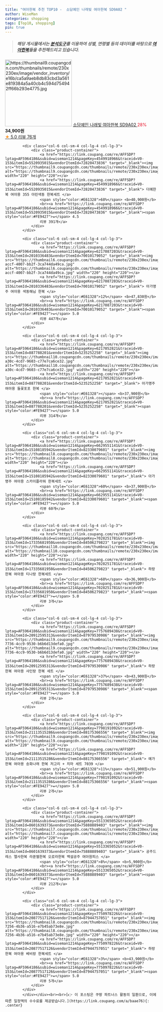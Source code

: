 ```yaml
---
title: "여아한복 추천 TOP10 -  소담예인 나래빛 여아한복 SD9A02 "
author: WiseMan
categories: shopping
tags: [Top10, shopping]
pin: true
---
```


> ##### 해당 게시물에서는 [**분석도구**](https://itemscout.io/)를 이용하여 **성별**, **연령별** 등의 데이터를 바탕으로 [**여아한복**](https://link.coupang.com/a/baae76)들을 추천해드리고 있습니다.
<div class="container"><div class="row">
            <div class="col-6 col-sm-4 col-lg-4 col-lg-3">
                <div class="product-container">
                    <a href="https://link.coupang.com/re/AFFSDP?lptag=AF5964186&subid=wiseman1214&pageKey=4874377398&traceid=V0-153&itemId=6339301163&vendorItemId=73196047901" target="_blank"><img src="https://thumbnail9.coupangcdn.com/thumbnails/remote/230x230ex/image/vendor_inventory/e16b/ca5a9aeb8db83cbd3a561e819384a5a40cb4c594d754942ff66b293e4775.jpg" alt="https://thumbnail9.coupangcdn.com/thumbnails/remote/230x230ex/image/vendor_inventory/e16b/ca5a9aeb8db83cbd3a561e819384a5a40cb4c594d754942ff66b293e4775.jpg" width="220" height="220"></a>
                    <a href="https://link.coupang.com/re/AFFSDP?lptag=AF5964186&subid=wiseman1214&pageKey=4874377398&traceid=V0-153&itemId=6339301163&vendorItemId=73196047901" target="_blank"> 소담예인 나래빛 여아한복 SD9A02 </a>
                    <span style="color:#E61328">28%</span> <b>34,900원</b>
                    <br><a href="https://link.coupang.com/re/AFFSDP?lptag=AF5964186&subid=wiseman1214&pageKey=4874377398&traceid=V0-153&itemId=6339301163&vendorItemId=73196047901" target="_blank"><span style="color:#FE9427">★</span> 5.0
                    리뷰 76개</a>
                </div>
            </div>
            
            <div class="col-6 col-sm-4 col-lg-4 col-lg-3">
                <div class="product-container">
                    <a href="https://link.coupang.com/re/AFFSDP?lptag=AF5964186&subid=wiseman1214&pageKey=4549918966&traceid=V0-153&itemId=5520935015&vendorItemId=72820473836" target="_blank"><img src="https://thumbnail9.coupangcdn.com/thumbnails/remote/230x230ex/image/rs_quotation_api/in766glu/f2eaedb0a8574733a9e2831eee3ff72a.jpg" alt="https://thumbnail9.coupangcdn.com/thumbnails/remote/230x230ex/image/rs_quotation_api/in766glu/f2eaedb0a8574733a9e2831eee3ff72a.jpg" width="220" height="220"></a>
                    <a href="https://link.coupang.com/re/AFFSDP?lptag=AF5964186&subid=wiseman1214&pageKey=4549918966&traceid=V0-153&itemId=5520935015&vendorItemId=72820473836" target="_blank"> 더예한복 여아용 355 아린색동 한복세트 </a>
                    <span style="color:#E61328">68%</span> <b>40,900원</b>
                    <br><a href="https://link.coupang.com/re/AFFSDP?lptag=AF5964186&subid=wiseman1214&pageKey=4549918966&traceid=V0-153&itemId=5520935015&vendorItemId=72820473836" target="_blank"><span style="color:#FE9427">★</span> 4.5
                    리뷰 391개</a>
                </div>
            </div>
            
            <div class="col-6 col-sm-4 col-lg-4 col-lg-3">
                <div class="product-container">
                    <a href="https://link.coupang.com/re/AFFSDP?lptag=AF5964186&subid=wiseman1214&pageKey=6217087203&traceid=V0-153&itemId=2010336483&vendorItemId=70010179052" target="_blank"><img src="https://thumbnail6.coupangcdn.com/thumbnails/remote/230x230ex/image/retail/images/2019/12/05/12/5/ecb421d2-accf-4007-bb2f-3ca744da49ca.jpg" alt="https://thumbnail6.coupangcdn.com/thumbnails/remote/230x230ex/image/retail/images/2019/12/05/12/5/ecb421d2-accf-4007-bb2f-3ca744da49ca.jpg" width="220" height="220"></a>
                    <a href="https://link.coupang.com/re/AFFSDP?lptag=AF5964186&subid=wiseman1214&pageKey=6217087203&traceid=V0-153&itemId=2010336483&vendorItemId=70010179052" target="_blank"> 아가명주 여아용 색동해님 한복 </a>
                    <span style="color:#E61328">12%</span> <b>47,830원</b>
                    <br><a href="https://link.coupang.com/re/AFFSDP?lptag=AF5964186&subid=wiseman1214&pageKey=6217087203&traceid=V0-153&itemId=2010336483&vendorItemId=70010179052" target="_blank"><span style="color:#FE9427">★</span> 5.0
                    리뷰 447개</a>
                </div>
            </div>
            
            <div class="col-6 col-sm-4 col-lg-4 col-lg-3">
                <div class="product-container">
                    <a href="https://link.coupang.com/re/AFFSDP?lptag=AF5964186&subid=wiseman1214&pageKey=6217052821&traceid=V0-153&itemId=887788201&vendorItemId=5235252258" target="_blank"><img src="https://thumbnail10.coupangcdn.com/thumbnails/remote/230x230ex/image/retail/images/2019/08/08/20/7/c6e5e47e-a30c-4cd7-9603-c77e7ca6ce32.jpg" alt="https://thumbnail10.coupangcdn.com/thumbnails/remote/230x230ex/image/retail/images/2019/08/08/20/7/c6e5e47e-a30c-4cd7-9603-c77e7ca6ce32.jpg" width="220" height="220"></a>
                    <a href="https://link.coupang.com/re/AFFSDP?lptag=AF5964186&subid=wiseman1214&pageKey=6217052821&traceid=V0-153&itemId=887788201&vendorItemId=5235252258" target="_blank"> 아가명주 여아용 들꽃포포 한복 </a>
                    <span style="color:#E61328"></span> <b>37,900원</b>
                    <br><a href="https://link.coupang.com/re/AFFSDP?lptag=AF5964186&subid=wiseman1214&pageKey=6217052821&traceid=V0-153&itemId=887788201&vendorItemId=5235252258" target="_blank"><span style="color:#FE9427">★</span> 5.0
                    리뷰 314개</a>
                </div>
            </div>
            
            <div class="col-6 col-sm-4 col-lg-4 col-lg-3">
                <div class="product-container">
                    <a href="https://link.coupang.com/re/AFFSDP?lptag=AF5964186&subid=wiseman1214&pageKey=6629551141&traceid=V0-153&itemId=15108185942&vendorItemId=82330079601" target="_blank"><img src="https://thumbnail8.coupangcdn.com/thumbnails/remote/230x230ex/image/rs_quotation_api/pg9sicqv/6d6a8e71a62041ea8a3602436e3f5365.jpg" alt="https://thumbnail8.coupangcdn.com/thumbnails/remote/230x230ex/image/rs_quotation_api/pg9sicqv/6d6a8e71a62041ea8a3602436e3f5365.jpg" width="220" height="220"></a>
                    <a href="https://link.coupang.com/re/AFFSDP?lptag=AF5964186&subid=wiseman1214&pageKey=6629551141&traceid=V0-153&itemId=15108185942&vendorItemId=82330079601" target="_blank"> 아가명주 여아용 스카이플라워 한복세트 </a>
                    <span style="color:#E61328">60%</span> <b>37,900원</b>
                    <br><a href="https://link.coupang.com/re/AFFSDP?lptag=AF5964186&subid=wiseman1214&pageKey=6629551141&traceid=V0-153&itemId=15108185942&vendorItemId=82330079601" target="_blank"><span style="color:#FE9427">★</span> 5.0
                    리뷰 60개</a>
                </div>
            </div>
            
            <div class="col-6 col-sm-4 col-lg-4 col-lg-3">
                <div class="product-container">
                    <a href="https://link.coupang.com/re/AFFSDP?lptag=AF5964186&subid=wiseman1214&pageKey=7028251781&traceid=V0-153&itemId=17335681950&vendorItemId=84506279823" target="_blank"><img src="https://thumbnail10.coupangcdn.com/thumbnails/remote/230x230ex/image/rs_quotation_api/l8k0psq5/e0d33dc75776422388bf960765485b0f.jpg" alt="https://thumbnail10.coupangcdn.com/thumbnails/remote/230x230ex/image/rs_quotation_api/l8k0psq5/e0d33dc75776422388bf960765485b0f.jpg" width="220" height="220"></a>
                    <a href="https://link.coupang.com/re/AFFSDP?lptag=AF5964186&subid=wiseman1214&pageKey=7028251781&traceid=V0-153&itemId=17335681950&vendorItemId=84506279823" target="_blank"> 하랑한복 여아용 티나랑 한복세트 </a>
                    <span style="color:#E61328">68%</span> <b>36,900원</b>
                    <br><a href="https://link.coupang.com/re/AFFSDP?lptag=AF5964186&subid=wiseman1214&pageKey=7028251781&traceid=V0-153&itemId=17335681950&vendorItemId=84506279823" target="_blank"><span style="color:#FE9427">★</span> 5.0
                    리뷰 3개</a>
                </div>
            </div>
            
            <div class="col-6 col-sm-4 col-lg-4 col-lg-3">
                <div class="product-container">
                    <a href="https://link.coupang.com/re/AFFSDP?lptag=AF5964186&subid=wiseman1214&pageKey=7757689438&traceid=V0-153&itemId=20912595313&vendorItemId=87979530986" target="_blank"><img src="https://thumbnail9.coupangcdn.com/thumbnails/remote/230x230ex/image/retail/images/2023/12/05/15/7/b73d6c88-7736-4cc9-9530-b6b6d13defa0.jpg" alt="https://thumbnail9.coupangcdn.com/thumbnails/remote/230x230ex/image/retail/images/2023/12/05/15/7/b73d6c88-7736-4cc9-9530-b6b6d13defa0.jpg" width="220" height="220"></a>
                    <a href="https://link.coupang.com/re/AFFSDP?lptag=AF5964186&subid=wiseman1214&pageKey=7757689438&traceid=V0-153&itemId=20912595313&vendorItemId=87979530986" target="_blank"> 하랑한복 여아용 샤인랑 한복 세트 </a>
                    <span style="color:#E61328">37%</span> <b>43,900원</b>
                    <br><a href="https://link.coupang.com/re/AFFSDP?lptag=AF5964186&subid=wiseman1214&pageKey=7757689438&traceid=V0-153&itemId=20912595313&vendorItemId=87979530986" target="_blank"><span style="color:#FE9427">★</span> 5.0
                    리뷰 2개</a>
                </div>
            </div>
            
            <div class="col-6 col-sm-4 col-lg-4 col-lg-3">
                <div class="product-container">
                    <a href="https://link.coupang.com/re/AFFSDP?lptag=AF5964186&subid=wiseman1214&pageKey=7798191092&traceid=V0-153&itemId=21113515286&vendorItemId=88175366556" target="_blank"><img src="https://thumbnail9.coupangcdn.com/thumbnails/remote/230x230ex/image/rs_quotation_api/fmi0d9mf/8b1b19274b5349bf9735f4a9538f4c0f.jpg" alt="https://thumbnail9.coupangcdn.com/thumbnails/remote/230x230ex/image/rs_quotation_api/fmi0d9mf/8b1b19274b5349bf9735f4a9538f4c0f.jpg" width="220" height="220"></a>
                    <a href="https://link.coupang.com/re/AFFSDP?lptag=AF5964186&subid=wiseman1214&pageKey=7798191092&traceid=V0-153&itemId=21113515286&vendorItemId=88175366556" target="_blank"> 예가한복 여아용 송화나래 한복 저고리 + 치마 세트 7039 </a>
                    <span style="color:#E61328">11%</span> <b>51,900원</b>
                    <br><a href="https://link.coupang.com/re/AFFSDP?lptag=AF5964186&subid=wiseman1214&pageKey=7798191092&traceid=V0-153&itemId=21113515286&vendorItemId=88175366556" target="_blank"><span style="color:#FE9427">★</span> 5.0
                    리뷰 2개</a>
                </div>
            </div>
            
            <div class="col-6 col-sm-4 col-lg-4 col-lg-3">
                <div class="product-container">
                    <a href="https://link.coupang.com/re/AFFSDP?lptag=AF5964186&subid=wiseman1214&pageKey=5513365052&traceid=V0-153&itemId=8601639373&vendorItemId=75888889403" target="_blank"><img src="https://thumbnail7.coupangcdn.com/thumbnails/remote/230x230ex/image/vendor_inventory/0051/fed6ff721f8fa22f8355dc54debb9b52083519f573ba4a1d6ff50de5caf5.jpg" alt="https://thumbnail7.coupangcdn.com/thumbnails/remote/230x230ex/image/vendor_inventory/0051/fed6ff721f8fa22f8355dc54debb9b52083519f573ba4a1d6ff50de5caf5.jpg" width="220" height="220"></a>
                    <a href="https://link.coupang.com/re/AFFSDP?lptag=AF5964186&subid=wiseman1214&pageKey=5513365052&traceid=V0-153&itemId=8601639373&vendorItemId=75888889403" target="_blank"> 공주드레스 엘사한복 라푼젤한복 오로라한복 백설공주 여아원피스 </a>
                    <span style="color:#E61328">8%</span> <b>5,900원</b>
                    <br><a href="https://link.coupang.com/re/AFFSDP?lptag=AF5964186&subid=wiseman1214&pageKey=5513365052&traceid=V0-153&itemId=8601639373&vendorItemId=75888889403" target="_blank"><span style="color:#FE9427">★</span> 5.0
                    리뷰 212개</a>
                </div>
            </div>
            
            <div class="col-6 col-sm-4 col-lg-4 col-lg-3">
                <div class="product-container">
                    <a href="https://link.coupang.com/re/AFFSDP?lptag=AF5964186&subid=wiseman1214&pageKey=7750978226&traceid=V0-153&itemId=20877517126&vendorItemId=87944757051" target="_blank"><img src="https://thumbnail8.coupangcdn.com/thumbnails/remote/230x230ex/image/retail/images/2023/12/01/15/7/dbb303ec-7256-4b36-a516-e7b45ab73e8e.jpg" alt="https://thumbnail8.coupangcdn.com/thumbnails/remote/230x230ex/image/retail/images/2023/12/01/15/7/dbb303ec-7256-4b36-a516-e7b45ab73e8e.jpg" width="220" height="220"></a>
                    <a href="https://link.coupang.com/re/AFFSDP?lptag=AF5964186&subid=wiseman1214&pageKey=7750978226&traceid=V0-153&itemId=20877517126&vendorItemId=87944757051" target="_blank"> 하랑한복 여아용 베비랑 한복세트 </a>
                    <span style="color:#E61328">3%</span> <b>43,900원</b>
                    <br><a href="https://link.coupang.com/re/AFFSDP?lptag=AF5964186&subid=wiseman1214&pageKey=7750978226&traceid=V0-153&itemId=20877517126&vendorItemId=87944757051" target="_blank"><span style="color:#FE9427">★</span> 5.0
                    리뷰 5개</a>
                </div>
            </div>
            </div></div><br><br>[👉 이 포스팅은 쿠팡 파트너스 활동의 일환으로, 이에 따른 일정액의 수수료를 제공받습니다.](https://link.coupang.com/a/baae76){: .center}
